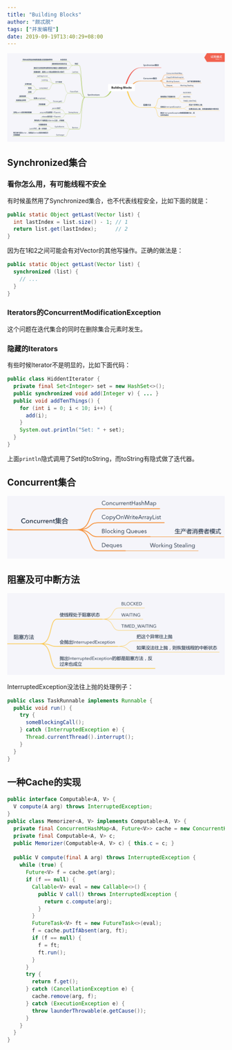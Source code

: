 ```yaml
---
title: "Building Blocks"
author: "颇忒脱"
tags: ["并发编程"]
date: 2019-09-19T13:40:29+08:00
---
```


<!--more-->

<img src="building-blocks.png" style="zoom:50%" />

## Synchronized集合

### 看你怎么用，有可能线程不安全

有时候虽然用了Synchronized集合，也不代表线程安全，比如下面的就是：

```java
public static Object getLast(Vector list) {
  int lastIndex = list.size() - 1; // 1
  return list.get(lastIndex);      // 2
}
```

因为在1和2之间可能会有对Vector的其他写操作。正确的做法是：

```java
public static Object getLast(Vector list) {
  synchronized (list) {
    // ...
  }
}
```

### Iterators的ConcurrentModificationException

这个问题在迭代集合的同时在删除集合元素时发生。

### 隐藏的Iterators

有些时候Iterator不是明显的，比如下面代码：

```java
public class HiddentIterator {
  private final Set<Integer> set = new HashSet<>();
  public synchronized void add(Integer v) { ... }
  public void addTenThings() {
    for (int i = 0; i < 10; i++) {
      add(i);
    }
    System.out.println("Set: " + set);
  }
}
```

上面`println`隐式调用了Set的toString，而toString有隐式做了迭代器。

## Concurrent集合

<img src="concurrent-collections.png" style="zoom:50%" />

## 阻塞及可中断方法

<img src="blocking-methods.png" style="zoom:50%" />

InterruptedException没法往上抛的处理例子：

```java
public class TaskRunnable implements Runnable {
  public void run() {
    try {
      someBlockingCall();
    } catch (InterruptedException e) {
      Thread.currentThread().interrupt();
    }
  }
}
```

## 一种Cache的实现

```java
public interface Computable<A, V> {
  V compute(A arg) throws InterruptedException;
}
public class Memorizer<A, V> implements Computable<A, V> {
  private final ConcurrentHashMap<A, Future<V>> cache = new ConcurrentHashMap<>();
  private final Computable<A, V> c;
  public Memorizer(Computable<A, V> c) { this.c = c; }
  
  public V compute(final A arg) throws InterruptedException {
    while (true) {
      Future<V> f = cache.get(arg);
      if (f == null) {
        Callable<V> eval = new Callable<>() {
          public V call() throws InterruptedException {
            return c.compute(arg);
          }
        }
        FutureTask<V> ft = new FutureTask<>(eval);
        f = cache.putIfAbsent(arg, ft);
        if (f == null) {
          f = ft;
          ft.run();
        }
      }
      try {
        return f.get();
      } catch (CancellationException e) {
        cache.remove(arg, f);
      } catch (ExecutionException e) {
        throw launderThrowable(e.getCause());
      }
    }
  }
}
```

